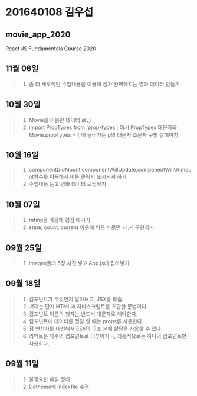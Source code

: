 # 201640108 김우섭

## movie_app_2020
React JS Fundamentals Course 2020
## 11월 06일
>1. 좀 더 세부적인 수업내용을 이용해 점차 완벽해지는 영화 데이터 만들기
## 10월 30일
>1. Movie를 이용한 데이터 로딩
>2. import PropTypes from 'prop-types'; 에서 PropTypes 대문자와
Movie.propTypes = { 에 들어가는 p의 대문자 소문자 구별 잘해야함
## 10월 16일
>1. componentDidMount,componentWillUpdate,componentWillUnmount함수를 이용해서
    버튼 클릭시 표시되게 하기
>2. 수업내용 듣고 영화 데이터 로딩하기
## 10월 07일
>1. rating을 이용해 평점 매기기
>2. state, count, current 이용해 버튼 누르면 +1,-1 구현하기
## 09월 25일
>1. images폴더 5장 사진 넣고 App.js에 집어넣기
## 09월 18일
>1. 컴포넌트가 무엇인지 알아보고, JSX를 학습.
>2. JSX는 단지 HTML과 자바스크립트를 조합한 문법이다.
>3. 컴포넌트 이름의 첫자는 반드시 대문자로 해야한다.
>4. 컴포넌트에 데이터를 전달 할 때는 props를 사용한다.
>5. 점 연산자를 대신해서 ES6의 구조 분해 할당을 사용할 수 있다.
>6. 리액트는 다수의 컴포넌트로 이루어지나, 최종적으로는 하나의 컴포넌트만 사용한다.


## 09월 11일
>1. 불필요한 파일 정리
>2. Dothome에 indexfile 수정

